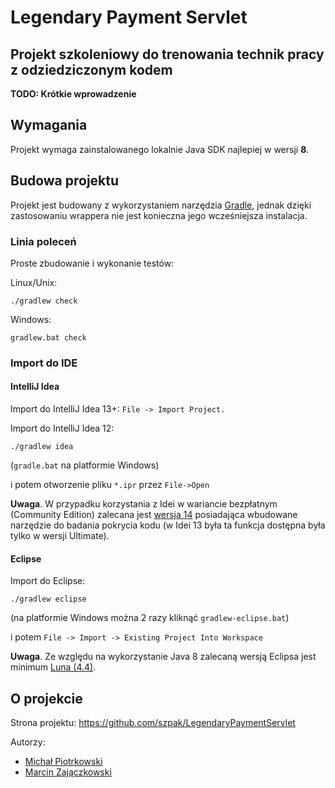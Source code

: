 # Legendary Payment Servlet

## Projekt szkoleniowy do trenowania technik pracy z odziedziczonym kodem

**TODO: Krótkie wprowadzenie**


## Wymagania

Projekt wymaga zainstalowanego lokalnie Java SDK najlepiej w wersji **8**.


## Budowa projektu

Projekt jest budowany z wykorzystaniem narzędzia [Gradle](http://www.gradle.org/), jednak dzięki zastosowaniu wrappera
nie jest konieczna jego wcześniejsza instalacja.

### Linia poleceń

Proste zbudowanie i wykonanie testów:

Linux/Unix:

    ./gradlew check

Windows:

    gradlew.bat check


### Import do IDE

#### IntelliJ Idea

Import do IntelliJ Idea 13+: `File -> Import Project.`

Import do IntelliJ Idea 12:

    ./gradlew idea

(`gradle.bat` na platformie Windows)

i potem otworzenie pliku `*.ipr` przez `File->Open`

**Uwaga**. W przypadku korzystania z Idei w wariancie bezpłatnym (Community Edition) zalecana jest [wersja 14](http://confluence.jetbrains.com/display/IDEADEV/IDEA+14+EAP)
posiadająca wbudowane narzędzie do badania pokrycia kodu (w Idei 13 była ta funkcja dostępna była tylko w wersji Ultimate).

#### Eclipse

Import do Eclipse:

    ./gradlew eclipse

(na platformie Windows można 2 razy kliknąć `gradlew-eclipse.bat`)

i potem `File -> Import -> Existing Project Into Workspace`

**Uwaga**. Ze względu na wykorzystanie Java 8 zalecaną wersją Eclipsa jest minimum [Luna (4.4)](https://www.eclipse.org/downloads/).


## O projekcie

Strona projektu: https://github.com/szpak/LegendaryPaymentServlet

Autorzy:
 - [Michał Piotrkowski](https://twitter.com/mpidev)
 - [Marcin Zajączkowski](https://twitter.com/SolidSoftBlog)
